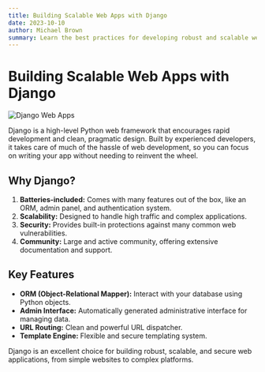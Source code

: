```yaml
---
title: Building Scalable Web Apps with Django
date: 2023-10-10
author: Michael Brown
summary: Learn the best practices for developing robust and scalable web applications using the Django framework.
---
```


# Building Scalable Web Apps with Django

![Django Web Apps](/e-com.png)

Django is a high-level Python web framework that encourages rapid development and clean, pragmatic design. Built by experienced developers, it takes care of much of the hassle of web development, so you can focus on writing your app without needing to reinvent the wheel.

## Why Django?

1.  **Batteries-included:** Comes with many features out of the box, like an ORM, admin panel, and authentication system.
2.  **Scalability:** Designed to handle high traffic and complex applications.
3.  **Security:** Provides built-in protections against many common web vulnerabilities.
4.  **Community:** Large and active community, offering extensive documentation and support.

## Key Features

-   **ORM (Object-Relational Mapper):** Interact with your database using Python objects.
-   **Admin Interface:** Automatically generated administrative interface for managing data.
-   **URL Routing:** Clean and powerful URL dispatcher.
-   **Template Engine:** Flexible and secure templating system.

Django is an excellent choice for building robust, scalable, and secure web applications, from simple websites to complex platforms.

